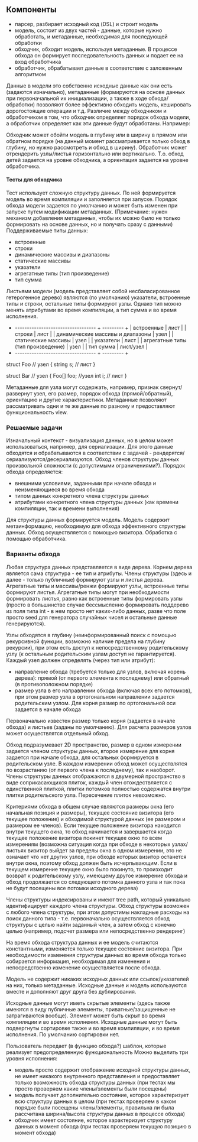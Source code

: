 ## Компоненты

- парсер, разбирает исходный код (DSL) и строит модель
- модель, состоит из двух частей - данные, которые нужно обработать, и метаданные, необходимая для последующей обработки
- обходчик, обходит модель, используя метаданные. В процессе обхода он формирует последовательность данных и подает ее на вход обработчика
- обработчик, обрабатывает данные в соответствие с заложенным алгоритмом

Данные в модели это собственно исходные данные как они есть (задаются изначально), метаданные (формируются на основе данных при первоначальной их инициализации, а также в ходе обхода/обработки) позволяют более эффективно обходить модель, кешировать дорогостоящие операции и т.д.
Различие между обходчиком и обработчиком в том, что обходчик определяет порядок обхода модели, а обработчик определяет как эти данные будут обработаны. Например:

Обходчик может обойти модель в глубину или в ширину в прямом или обратном порядке (на данный момент рассматривается только обход в глубину, но нужно рассмотреть и обход в ширину). Обработчик может отрендерить узлы/листья горизонтально или вертикально. Т.о. обход детей задается на уровне обходчика, а ориентация задается на уровне обработчика.

#### Тесты для обходчика

Тест использует сложную структуру данных. По ней формируется модель во время компиляции и заполняется при запуске. Порядок обхода модели задается по умолчанию и может быть изменен при запуске путем модификации метаданных. (Примечание: нужен механизм добавления метаданных, чтобы их можно было не только формировать на основе данных, но и получать сразу с данными)
Поддерживаемые типы данных:
- встроенные
- строки
- динамические массивы и диапазоны
- статические массивы
- указатели
- агрегатные типы (тип произведение)
- тип сумма

Листьями модели (модель представляет собой несбаласированное гетерогенное дерево) являются (по умолчанию) указатели, встроенные типы и строки, остальные типы формируют узлы. Однако тип можно менять атрибутами во время компиляции, а тип сумма и во время исполнения.

+ ---------------------------------- + --------- +
| встроенные                         | лист      |
| строки                             | лист      |
| динамические массивы и диапазоны   | узел      |
| статические массивы                | узел      |
| указатели                          | лист      |
| агрегатные типы (тип произведение) | узел      |
| тип сумма                          | лист/узел |
+ ---------------------------------- + --------- +

struct Foo // узел
{
    string s; // лист
}

struct Bar // узел
{
    Foo[] foo; //узел
    int i; // лист
}

Метаданные для узла могут содержать, например, признак свернут/развернут узел, его размер, порядок обхода (прямой/обратный), ориентацию и другие характеристики. Метаданные позволяют рассматривать одни и те же данные по разному и предоставляют функциональность view.

### Решаемые задачи

Изначальный контекст - визуализация данных, но в целом может использоваться, например, для сериализации. Для этого данные обходятся и обрабатываются в соответствии с задачей - рендерятся/сериализуются/десериализуются. Обход членов структуры данных произвольной сложности (с допустимыми ограничениями?). Порядок обхода определяется:
- внешними условиями, заданными при начале обхода и неизменяющиеся во время обхода
- типом данных конкретного члена структуры данных
- атрибутами конкретного члена структуры данных (как времени компиляции, так и времени выполнения)

Для структуры данных формируется модель. Модель содержит метаинформацию, необходимую для обхода эффективного структуры данных. Обход осуществляется с помощью визитора. Обработка с помощью обработчика.

### Варианты обхода

Любая структура данных представляется в виде дерева. Корнем дерева является сама структура - ее тип и атрибуты. Члены структуры (здесь и далее - только публичные) формируют узлы и листья дерева. Агрегатные типы и массивы/ренжи формируют узлы, встроенные типы формируют листья. Агрегатные типы могут при необходимости формировать листья, равно как встроенные типы формировать узлы (просто в большинстве случае бессмысленно формировать поддерево из поля типа int - в нем просто нет каких-либо данных, разве что поле просто seed для генератора случайных чисел и остальные данные генерируются).

Узлы обходятся в глубину (неинформированный поиск с помощью рекурсивной функции, возможно наличие предела на глубину рекурсии), при этом есть доступ к непосредственному родительскому узлу (к остальным родительским узлам доступ не гарантируется). Каждый узел должен определять (через тип или атрибут):
- направление обхода (требуется только для узлов, включая корень дерева): прямой (от первого элемента к последнему) или обратный (в противоположном порядке)
- размер узла в его направлении обхода (включая всех его потомков), при этом размер узла в ортогональном направлении задается родительским узлом. Для корня размер по ортогональной оси задается в начале обхода

Первоначально известен размер только корня (задается в начале обхода) и листьев (заданы по умолчанию). Для расчета размеров узлов может осуществлятся отдельный обход.

Обход подразумевает 2D пространство, размер в одном измерении задается членом структуры данных, второе измерение для корня задается при начале обхода, для остальных формируется в родительском узле. В каждом измерении обход может осуществлятся по возрастанию (от первого члена к последнему), так и наоборот. Члены структуры данных отображаются в двумерной пространство в виде соприкасающихся плиток, каждый член отождествляется с единственной плиткой, плитки потомков полностью содержатся внутри плитки родительского узла. Пересечение плиток невозможно.

Критериями обхода в общем случае являются размеры окна (его начальная позиция и размеры), текущее состояние визитора (его текущее положение) и обходимой структурой данных (ее размером и размером ее членов). Если текущее положение визитора находится внутри текущего окна, то обход начинается и завершается когда текущее положение визитора покинет текущее окно по всем измерениям (возможна ситуация когда при обходе в некоторых узлах/листьях визитор выйдет за пределы окна в одном измерении, это не означает что нет других узлов, при обходе которых визитор останется внутри окна, поэтому обход должен быть исчерпывающим. Если в текущем измерение текущее окно было покинуто, то произходит возврат к родительскому узлу, имеющему другое измерение обхода и обход продолжается со следующего потомка данного узла и так пока не будут посещены все потомки исходного дерева)

Члены структуры индексированы и имеют tree path, который уникально идентифицирует каждого члена структуры. Обход структуры возможен с любого члена структуры, при этом допустимы накладные расходы на поиск данного типа - т.е. первоначально осуществляется обход структуры с целью найти заданный член, а затем обход с конечно целью (например, подсчет размера или непосредственно рендеринг)

На время обхода структура данных и ее модель считаются константными, изменяется только текущее состояние визитора. При необходимости изменения структуры данных во время обхода только собирается информация, необходимая для изменения и непосредственно изменение осуществляется после обхода.

Модель не содержит никаких исходных данных или ссылок/указателей на них, только метаданные. Исходные данные и модель используются вместе и дополняют друг друга без дублирования.

Исходные данные могут иметь скрытые элементы (здесь также имеются в виду публичные элементы, приватные/защищенные не затрагиваются вообще). Элемент может быть скрыт во время компиляции и во время исполнения.
Исходные данные могут быть подвергнуты сортировке также и во время компиляции, и во время исполнения. По умолчанию сортировки нет.

Пользователь передает (в функцию обхода?) шаблон, которые реализует предопределенную функциональность
Можно выделить три уровня исполнения:
* модель просто содержит отображение исходной структуры данных, не имеет никакого внутренного представления и предоставляет только возможность обхода структуры данных (при тестах мы просто проверяем какие члены/элементы были посещены)
* модель получает дополнительно состояние, которое характеризует всю структуру данных в целом (при тестах проверяем в каком порядке были посещены члены/элементы, правильна ли была рассчитана ширина/высота структуры данных в процессе обхода)
* обходчик имеет состояние, которое характеризует структуру данных в момент обхода (при тестах проверяем текущую позицию в момент обхода)